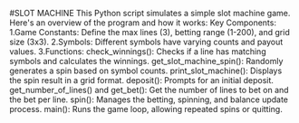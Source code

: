  #SLOT MACHINE
This Python script simulates a simple slot machine game. Here's an overview of the program and how it works:
Key Components:
1.Game Constants: Define the max lines (3), betting range (1-200), and grid size (3x3).
2.Symbols: Different symbols have varying counts and payout values.
3.Functions:
  check_winnings(): Checks if a line has matching symbols and calculates the winnings.
  get_slot_machine_spin(): Randomly generates a spin based on symbol counts.
  print_slot_machine(): Displays the spin result in a grid format.
  deposit(): Prompts for an initial deposit.
  get_number_of_lines() and get_bet(): Get the number of lines to bet on and the bet per line.
  spin(): Manages the betting, spinning, and balance update process.
  main(): Runs the game loop, allowing repeated spins or quitting.
